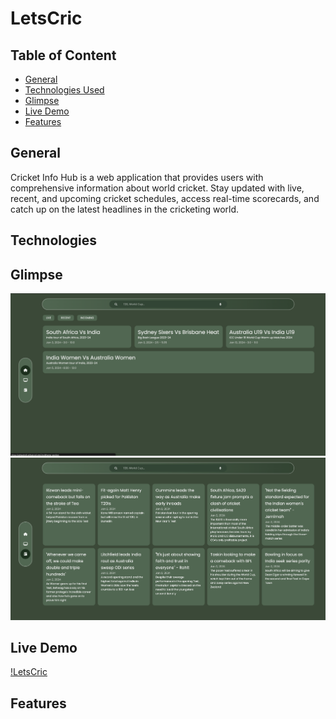 # LetsCric
## Table of Content
- [General](#general)
- [Technologies Used](#technologies)
- [Glimpse](#glimpse)
- [Live Demo](#live-demo)
- [Features](#features)

## General
Cricket Info Hub is a web application that provides users with comprehensive information about world cricket. Stay updated with live, recent, and upcoming cricket schedules, access real-time scorecards, and catch up on the latest headlines in the cricketing world.


## Technologies

## Glimpse 

<img src = "/Documentation/home.png" alt = "Home-page">
<img src = "/Documentation/News.png" alt = "News">

## Live Demo

[!LetsCric](https://abhashn8.github.io/LetsCric)
## Features
